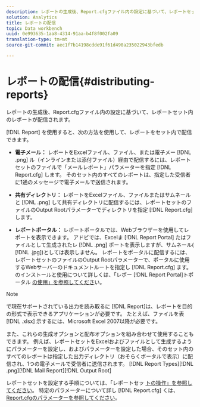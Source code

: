 ```yaml
---
description: レポートの生成後、Report.cfgファイル内の設定に基づいて、レポートセット内のレポートが配信されます。
solution: Analytics
title: レポートの配信
topic: Data workbench
uuid: 0e993635-1aa8-4314-91aa-b4f8f002fa09
translation-type: tm+mt
source-git-commit: aec1f7b14198cdde91f61d490a235022943bfedb

---
```



# レポートの配信{#distributing-reports}

レポートの生成後、Report.cfgファイル内の設定に基づいて、レポートセット内のレポートが配信されます。

[!DNL Report] を使用すると、次の方法を使用して、レポートをセット内で配信できます。

* **電子メール：** レポートをExcelファイル、ファイル、または電子メー [!DNL .png] ル（インラインまたは添付ファイル）経由で配信するには、レポートセットのファイルで「メールレポート」パラメーターを指定 [!DNL Report.cfg] します。 そのセット内のすべてのレポートは、指定した受信者に1通のメッセージで電子メールで送信されます。

* **共有ディレクトリ：** レポートをExcelファイル、ファイルまたはサムネールと [!DNL .png] して共有ディレクトリに配信するには、レポートセットのファイルのOutput Rootパラメーターでディレクトリを指定 [!DNL Report.cfg] します。

* **レポートポータル：** レポートポータルでは、Webブラウザーを使用してレポートを表示できます。 アドビでは、Excelま [!DNL Report Portal] たはファイルとして生成されたレ [!DNL .png] ポートを表示しますが、サムネール( [!DNL .jpg])としては表示しません。 レポートをポータルに配信するには、レポートセットのファイルのOutput Rootパラメーターで、ポータルに使用するWebサーバーのドキュメントルートを指定し [!DNL Report.cfg] ます。 のインストールと使用について詳しくは、「レポー [!DNL Report Portal]トポータル [の使用」を参照してくださ](../../home/c-rpt-oview/c-rpt-portal/c-rpt-portal.md#concept-f692210cad494c00865dbf325eb5ed35)い。

>[!NOTE]
>
>で現在サポートされている出力を読み取るに [!DNL Report]は、レポートを目的の形式で表示できるアプリケーションが必要です。 たとえば、ファイルを表 [!DNL .xlsx] 示するには、Microsoft Excel 2007以降が必要です。

また、これらの生成オプションと配布オプションを組み合わせて使用することもできます。 例えば、レポートセットをExcelおよびファイルとして生成するようにパラメーターを設定し、およびパラメーターを設定した場合、そのセット内のすべてのレポートは指定した出力ディレクトリ（おそらくポータルで表示）に配信され、1つの電子メールで受信者に送信されます。 [!DNL Report Types][!DNL .png][!DNL Mail Report][!DNL Output Root]

レポートセットを設定する手順については、「レポートセッ [トの操作」を参照してください](../../home/c-rpt-oview/c-work-rpt-sets/c-work-rpt-sets.md#concept-a5f078668e1245e684cb2a778c8803d5)。 特定のパラメーターについて詳し [!DNL Report.cfg] くは、 [Report.cfgのパラメーターを参照してください](../../home/c-rpt-oview/c-rpt-param-ref/c-rpt-param.md#concept-838e59d72d3f4cb29ee15f5c7eb0ceff)。
